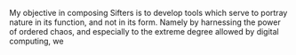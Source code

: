 My objective in composing Sifters is to develop tools which serve to portray
nature in its function, and not in its form. Namely by harnessing the power of
ordered chaos, and especially to the extreme degree allowed by digital computing,
we 